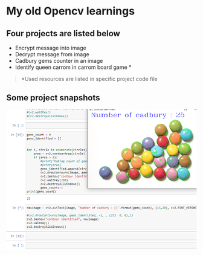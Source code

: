 # My old Opencv learnings

## Four projects are listed below

- Encrypt message into image
- Decrypt message from image
- Cadbury gems counter in an image
- Identify queen carrom in carrom board game *

> *Used resources are listed in specific project code file 

## Some project snapshots

![This is an image](https://github.com/sayanpr8175/my-opencv-learnings-old/blob/f12897a903af3210e502ab9be215605f5b62b52c/snapshots/cadbury_detector.PNG)

